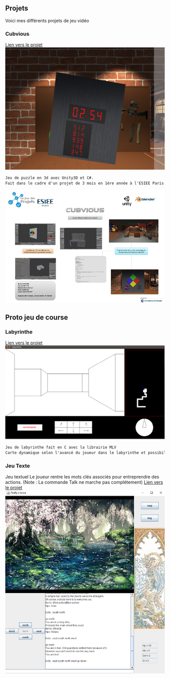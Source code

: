 


## Projets

Voici mes différents projets de jeu vidéo

### Cubvious

[Lien vers le projet](https://drive.google.com/open?id=0B0pxW2mxEZiYd3RxVFlLZFdLLVk)
![Image](Cubvious.png)

```markdown
Jeu de puzzle en 3d avec Unity3D et C#.
Fait dans le cadre d'un projet de 3 mois en 1ère année à l'ESIEE Paris.
```
![Image](posterCub.jpg)

## Proto jeu de course

### Labyrinthe
[Lien vers le projet](https://drive.google.com/open?id=0B0pxW2mxEZiYb0JreE5CdEJXN28)
![Image](laby.png)
```markdown
Jeu de labyrinthe fait en C avec la librairie MLV
Carte dynamique selon l'avancé du joueur dans le labyrinthe et possibilité de sauvegarde de sa progression.
```

### Jeu Texte
Jeu textuel
Le joueur rentre les mots clés associés pour entreprendre des actions.
(Note : La commande Talk ne marche pas complétement)
[Lien vers le projet](https://drive.google.com/open?id=0B0pxW2mxEZiYMFdKbUdxLU13Tzg)
![Image](zuul.png)
